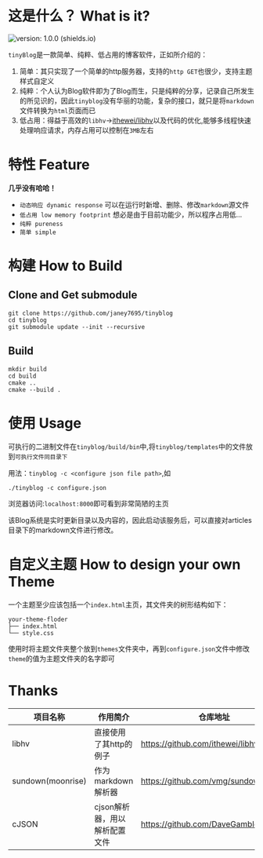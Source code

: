 # 这是什么？ What is it?
![version: 1.0.0 (shields.io)](https://img.shields.io/badge/version-1.0.0-brightgreen)

`tinyBlog`是一款简单、纯粹、低占用的博客软件，正如所介绍的：
1. 简单：其只实现了一个简单的http服务器，支持的`http GET`也很少，支持主题样式自定义
2. 纯粹：个人认为Blog软件即为了Blog而生，只是纯粹的分享，记录自己所发生的所见识的，因此`tinyblog`没有华丽的功能，复杂的接口，就只是将`markdown`文件转换为`html`页面而已
3. 低占用：得益于高效的`libhv`->[ithewei/libhv](https://github.com/ithewei/libhv.git)以及代码的优化,能够多线程快速处理响应请求，内存占用可以控制在`3MB`左右

# 特性 Feature
__几乎没有哈哈！__
* `动态响应 dynamic response` 可以在运行时新增、删除、修改`markdown`源文件
* `低占用 low memory footprint` 想必是由于目前功能少，所以程序占用低...
* `纯粹 pureness`
* `简单 simple`

# 构建 How to Build
## Clone and Get submodule
```shell
git clone https://github.com/janey7695/tinyblog
cd tinyblog
git submodule update --init --recursive
```

## Build
```shell
mkdir build
cd build
cmake ..
cmake --build .
```

# 使用 Usage
可执行的二进制文件在`tinyblog/build/bin`中,将`tinyblog/templates`中的文件放到`可执行文件同目录下`

用法：`tinyblog -c <configure json file path>`,如
```
./tinyblog -c configure.json
```
浏览器访问:`localhost:8000`即可看到非常简陋的主页

该Blog系统是实时更新目录以及内容的，因此启动该服务后，可以直接对articles目录下的markdown文件进行修改。

# 自定义主题 How to design your own Theme
一个主题至少应该包括一个`index.html`主页，其文件夹的树形结构如下：
```shell
your-theme-floder
├── index.html
└── style.css
```
使用时将主题文件夹整个放到`themes`文件夹中，再到`configure.json`文件中修改`theme`的值为主题文件夹的名字即可

# Thanks

|项目名称|作用简介|仓库地址|
|---|---|---|
|libhv|直接使用了其http的例子|https://github.com/ithewei/libhv.git|
|sundown(moonrise)|作为markdown解析器|https://github.com/vmg/sundown|
|cJSON|cjson解析器，用以解析配置文件|https://github.com/DaveGamble/cJSON|